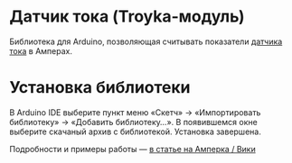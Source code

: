 Датчик тока (Troyka-модуль)
===========================

Библиотека для Arduino, позволяющая считывать показатели [датчика тока](http://amperka.ru/product/troyka-current-sensor) в Амперах.

Установка библиотеки
====================

В Arduino IDE выберите пункт меню «Скетч» → «Импортировать библиотеку» →
«Добавить библиотеку…». В появившемся окне выберите скачаный архив с
библиотекой. Установка завершена.

Подробности и примеры работы — [в статье на Амперка / Вики](http://wiki.amperka.ru/%D0%BF%D1%80%D0%BE%D0%B4%D1%83%D0%BA%D1%82%D1%8B:troyka-current-sensor)